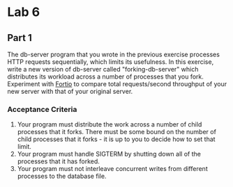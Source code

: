 # Lab 6

## Part 1

The db-server program that you wrote in the previous exercise
processes HTTP requests sequentially, which limits its usefulness.
In this exercise, write a new version of db-server called
"forking-db-server" which distributes its workload across a number 
of processes that you fork. Experiment with [Fortio][1] to compare
total requests/second throughput of your new server with that of
your original server.

### Acceptance Criteria

1. Your program must distribute the work across a number of child
   processes that it forks. There must be some bound on the number
   of child processes that it forks - it is up to you to decide how
   to set that limit.
2. Your program must handle SIGTERM by shutting down all of the
   processes that it has forked.
3. Your program must not interleave concurrent writes from different 
   processes to the database file.

[1]: https://github.com/fortio/fortio
